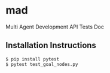 # mad
Multi Agent Development API Tests Doc

## Installation Instructions

```
$ pip install pytest
$ pytest test_goal_nodes.py
```